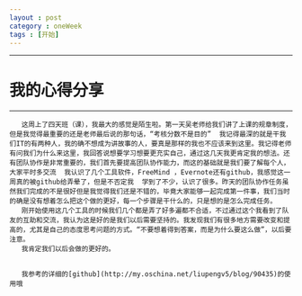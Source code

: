```yaml
---
layout : post
category : oneWeek
tags : [开始]
---
```


----
# 我的心得分享
----










       这周上了四天班（课），我最大的感觉是陌生啦。第一天吴老师给我们讲了上课的规章制度，但是我觉得最重要的还是老师最后说的那句话，“考核分数不是目的”  我记得最深的就是干我们IT的有两种人，我的确不想成为讲故事的人，要真是那样的我也不应该来到这里。我记得老师有问我们为什么来这里，我回答说想要学习想要更充实自己，通过这几天我更肯定我的想法。还有团队协作是非常重要的，我们首先要提高团队协作能力，而这的基础就是我们要了解每个人，大家平时多交流  我认识了几个工具软件，FreeMind ，Evernote还有github，我感觉这一周真的被github给弄晕了，但是不否定我  学到了不少，认识了很多。昨天的团队协作任务虽然我们完成的不是很好但是我觉得我们还是不错的，毕竟大家能够一起完成第一件事，我们当时的确是没有想着怎么把这个做的更好，每一个步骤是干什么的，只是想的是怎么完成任务。
       刚开始使用这几个工具的时候我们几个都是弄了好多遍都不合适，不过通过这个我看到了队友的互助和交流，我认为这是好的是我们以后需要坚持的。我发现我们有很多地方需要改变和提高的，尤其是自己的态度思考问题的方式。“不要想着得到答案，而是为什么要这么做”，以后要注意。
       我肯定我们以后会做的更好的。
       
       
       我参考的详细的[github](http://my.oschina.net/liupengv5/blog/90435)的使用哦
